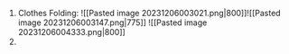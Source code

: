 1. Clothes Folding:
   ![[Pasted image 20231206003021.png|800]]![[Pasted image 20231206003147.png|775]]
   ![[Pasted image 20231206004333.png|800]]
2. 